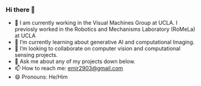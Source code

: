 ### Hi there 👋

- 🔭 I am currently working in the Visual Machines Group at UCLA. I previosly worked in the Robotics and Mechanisms Laboratory (RoMeLa) at UCLA
- 🌱 I’m currently learning about generative AI and computational Imaging.
- 👯 I’m looking to collaborate on computer vision and computational sensing projects.
- 💬 Ask me about any of my projects down below.
- 📫 How to reach me: emir2903@gmail.com
- 😄 Pronouns: He/Him
<!--
**Selim-Emir-Can/Selim-Emir-Can** is a ✨ _special_ ✨ repository because its `README.md` (this file) appears on your GitHub profile.

Here are some ideas to get you started:

- 🔭 I’m currently working on ...
- 🌱 I’m currently learning ...
- 👯 I’m looking to collaborate on ...
- 🤔 I’m looking for help with ...
- 💬 Ask me about ...
- 📫 How to reach me: ...
- 😄 Pronouns: ...
- ⚡ Fun fact: ...
-->
